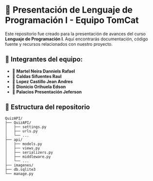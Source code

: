 # 🚀 Presentación de Lenguaje de Programación I - Equipo **TomCat**

Este repositorio fue creado para la presentación de avances del curso **Lenguaje de Programación I**. Aquí encontrarás documentación, código fuente y recursos relacionados con nuestro proyecto.

## 👥 Integrantes del equipo:

- 👤 **Martel Neira Danniels Rafael**
- 👤 **Caldas Sifuentes Raul**
- 👤 **Lopez Castillo Jean Andres**
- 👤 **Dionicio Orihuela Edson**
- 👤 **Palacios Presentación Jeferson**

## 📁 Estructura del repositorio

```plaintext
QuizAPI/
├── QuizAPI/
│   ├── settings.py
│   ├── urls.py
│   └── ...
├── api/
│   ├── models.py
│   ├── views.py
│   ├── serializers.py
│   ├── middleware.py
│   └── ...
├── imagenes/
├── db.sqlite3
└── manage.py
